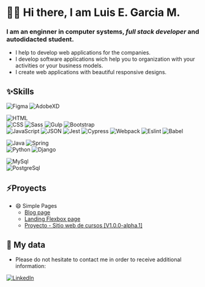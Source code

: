 # 👋😄 Hi there, I am Luis E. Garcia M.
### I am an **enginner in computer systems**, *full stack developer* and autodidacted student. 

<!--
**xzharkonx/xzharkonx** is a ✨ _special_ ✨ repository because its `README.md` (this file) appears on your GitHub profile.

Here are some ideas to get you started:

- 🔭 I’m currently working on ...
- 🌱 I’m currently learning ...
- 👯 I’m looking to collaborate on ...
- 🤔 I’m looking for help with ...
- 💬 Ask me about ...
- 📫 How to reach me: ...
- 😄 Pronouns: ...
- ⚡ Fun fact: ...
-->


- I help to develop web applications for the companies.
- I develop software applications wich help you to organization with your activities or your business models.
- I create web applications with beautiful responsive designs.



## ✨Skills

![Figma](https://img.shields.io/badge/Figma-AE00FB?style=for-the-badge&labelColor=101010&logo=figma&logoColor=white)
![AdobeXD](https://img.shields.io/badge/Adobe_XD-AE00FB?style=for-the-badge&labelColor=101010&logo=adobexd&logoColor=white)</br>

![HTML](https://img.shields.io/badge/HTML-FFF7AE?style=for-the-badge&labelColor=101010&logo=html5&logoColor=white)</br>
![CSS](https://img.shields.io/badge/CSS-08D9D6?style=for-the-badge&labelColor=101010&logo=css3&logoColor=white)
![Sass](https://img.shields.io/badge/Sass-08D9D6?style=for-the-badge&labelColor=101010&logo=sass&logoColor=white)
![Gulp](https://img.shields.io/badge/Gulp-08D9D6?style=for-the-badge&labelColor=101010&logo=gulp&logoColor=white)
![Bootstrap](https://img.shields.io/badge/Bootstrap-08D9D6?style=for-the-badge&labelColor=101010&logo=bootstrap&logoColor=white)</br>
![JavaScript](https://img.shields.io/badge/JavaScript-FFE459?style=for-the-badge&labelColor=101010&logo=javascript&logoColor=white)
![JSON](https://img.shields.io/badge/JSON-FFE459?style=for-the-badge&labelColor=101010&logo=json&logoColor=white)
![Jest](https://img.shields.io/badge/Jest-FFE459?style=for-the-badge&labelColor=101010&logo=jest&logoColor=white)
![Cypress](https://img.shields.io/badge/Cypress-FFE459?style=for-the-badge&labelColor=101010&logo=cypress&logoColor=white)
![Webpack](https://img.shields.io/badge/Webpack-FFE459?style=for-the-badge&labelColor=101010&logo=webpack&logoColor=white)
![Eslint](https://img.shields.io/badge/Eslint-FFE459?style=for-the-badge&labelColor=101010&logo=eslint&logoColor=white)
![Babel](https://img.shields.io/badge/Babel-FFE459?style=for-the-badge&labelColor=101010&logo=babel&logoColor=white)

![Java](https://img.shields.io/badge/Java-FF2E63?style=for-the-badge&labelColor=101010&logo=java&logoColor=white)
![Spring](https://img.shields.io/badge/Spring-FC5185?style=for-the-badge&labelColor=101010&logo=spring&logoColor=white)</br>
![Python](https://img.shields.io/badge/Python-FF2E63?style=for-the-badge&labelColor=101010&logo=python&logoColor=white)
![Django](https://img.shields.io/badge/Django-FC5185?style=for-the-badge&labelColor=101010&logo=django&logoColor=white)

![MySql](https://img.shields.io/badge/MySql-3DDC84?style=for-the-badge&labelColor=101010&logo=mysql&logoColor=white)</br>
![PostgreSql](https://img.shields.io/badge/PostgreSql-3DDC84?style=for-the-badge&labelColor=101010&logo=postgresql&logoColor=white)</br>

## ⚡Proyects

- 😄 Simple Pages 
  - [Blog page](https://xzharkonx.github.io/Incognita-Espacial)</br>
  - [Landing Flexbox page](https://xzharkonx.github.io/landing-page-sencilla-flexbox/)</br>
  - [Proyecto - Sitio web de cursos [V1.0.0-alpha.1] ](https://xzharkonx.github.io/proyecto-sitio-web-cursos/)</br>

## 💬 My data

* Please do not hesitate to contact me in order to receive additional information:

[![LinkedIn](https://img.shields.io/badge/LinkedIn-Luis_E._Garcia_M.-0077B5?style=for-the-badge&logo=linkedin&logoColor=white&labelColor=101010)](https://www.linkedin.com/in/luis-eduardo-garcia-mercado-196496166)
